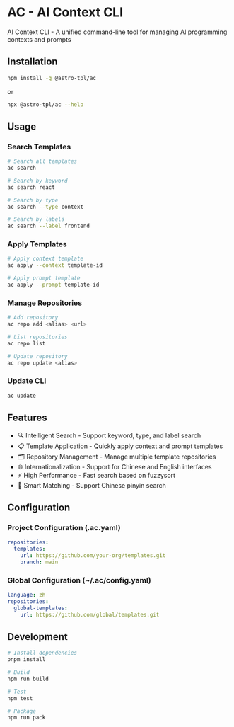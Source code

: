 # AC - AI Context CLI

AI Context CLI - A unified command-line tool for managing AI programming contexts and prompts

## Installation

```bash
npm install -g @astro-tpl/ac
```

or

```bash
npx @astro-tpl/ac --help
```

## Usage

### Search Templates
```bash
# Search all templates
ac search

# Search by keyword
ac search react

# Search by type
ac search --type context

# Search by labels
ac search --label frontend
```

### Apply Templates
```bash
# Apply context template
ac apply --context template-id

# Apply prompt template
ac apply --prompt template-id
```

### Manage Repositories
```bash
# Add repository
ac repo add <alias> <url>

# List repositories
ac repo list

# Update repository
ac repo update <alias>
```

### Update CLI
```bash
ac update
```

## Features

- 🔍 Intelligent Search - Support keyword, type, and label search
- 📋 Template Application - Quickly apply context and prompt templates
- 🗂️ Repository Management - Manage multiple template repositories
- 🌐 Internationalization - Support for Chinese and English interfaces
- ⚡ High Performance - Fast search based on fuzzysort
- 🎯 Smart Matching - Support Chinese pinyin search

## Configuration

### Project Configuration (.ac.yaml)
```yaml
repositories:
  templates:
    url: https://github.com/your-org/templates.git
    branch: main
```

### Global Configuration (~/.ac/config.yaml)
```yaml
language: zh
repositories:
  global-templates:
    url: https://github.com/global/templates.git
```

## Development

```bash
# Install dependencies
pnpm install

# Build
npm run build

# Test
npm test

# Package
npm run pack
```

